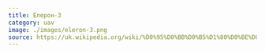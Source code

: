 ```yaml
---
title: Елерон-3
category: uav
image: ./images/eleron-3.png
source: https://uk.wikipedia.org/wiki/%D0%95%D0%BB%D0%B5%D1%80%D0%BE%D0%BD-3
---
```


